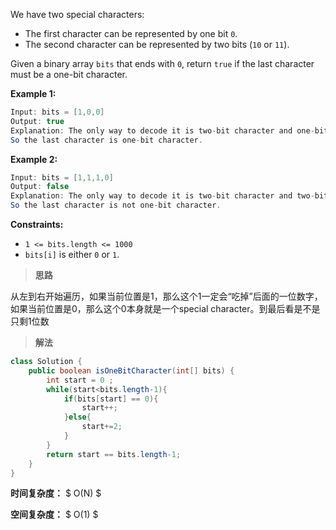 We have two special characters:

- The first character can be represented by one bit `0`.
- The second character can be represented by two bits (`10` or `11`).

Given a binary array `bits` that ends with `0`, return `true` if the last character must be a one-bit character.

 

**Example 1:**

```java
Input: bits = [1,0,0]
Output: true
Explanation: The only way to decode it is two-bit character and one-bit character.
So the last character is one-bit character.
```

**Example 2:**

```java
Input: bits = [1,1,1,0]
Output: false
Explanation: The only way to decode it is two-bit character and two-bit character.
So the last character is not one-bit character.
```

 

**Constraints:**

- `1 <= bits.length <= 1000`
- `bits[i]` is either `0` or `1`.



> **思路**

从左到右开始遍历，如果当前位置是1，那么这个1一定会“吃掉”后面的一位数字，如果当前位置是0，那么这个0本身就是一个special character。到最后看是不是只剩1位数



> **解法**

```java
class Solution {
    public boolean isOneBitCharacter(int[] bits) {
        int start = 0 ;
        while(start<bits.length-1){
            if(bits[start] == 0){
                start++;
            }else{
                start+=2;
            }
        }
        return start == bits.length-1;
    }
}
```

**时间复杂度：** $ O(N) $

**空间复杂度：** $ O(1) $
